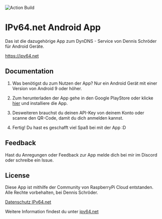 
![Action Build](https://github.com/androidseb25/IPv64-Android/actions/workflows/android.yml/badge.svg)

# IPv64.net Android App

Das ist die dazugehörige App zum DynDNS - Service von Dennis Schröder für Android Geräte.

https://ipv64.net


## Documentation

1. Was benötigst du zum Nutzen der App?
Nur ein Android Gerät mit einer Version von Android 9 oder höher.

2. Zum herunterladen der App gehe in den Google PlayStore oder klicke [hier](https://play.google.com/store/apps/details?id=de.rpicloud.ipv64net) und installiere die App.

3. Desweiteren brauchst du deinen API-Key von deinem Konto oder scanne den QR-Code, damit du dich anmelden kannst.

4. Fertig! Du hast es geschafft viel Spaß bei mit der App :D 

## Feedback

Hast du Anregungen oder Feedback zur App melde dich bei mir im Discord oder schreibe ein Issue.

## License

Diese App ist mithilfe der Community von RaspberryPi Cloud entstanden. 
Alle Rechte vorbehalten, bei Dennis Schröder.

[Datenschutz IPv64.net](https://ipv64.net/datenschutz.php)

Weitere Information findest du unter [ipv64.net]("https://ipv64.net")

